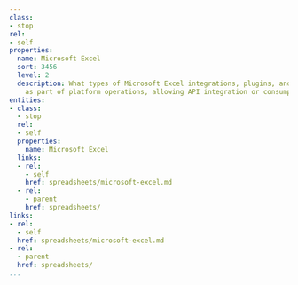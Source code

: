 ```yaml
---
class:
- stop
rel:
- self
properties:
  name: Microsoft Excel
  sort: 3456
  level: 2
  description: What types of Microsoft Excel integrations, plugins, and usage is available
    as part of platform operations, allowing API integration or consumption via spreadsheets.
entities:
- class:
  - stop
  rel:
  - self
  properties:
    name: Microsoft Excel
  links:
  - rel:
    - self
    href: spreadsheets/microsoft-excel.md
  - rel:
    - parent
    href: spreadsheets/
links:
- rel:
  - self
  href: spreadsheets/microsoft-excel.md
- rel:
  - parent
  href: spreadsheets/
...
```


